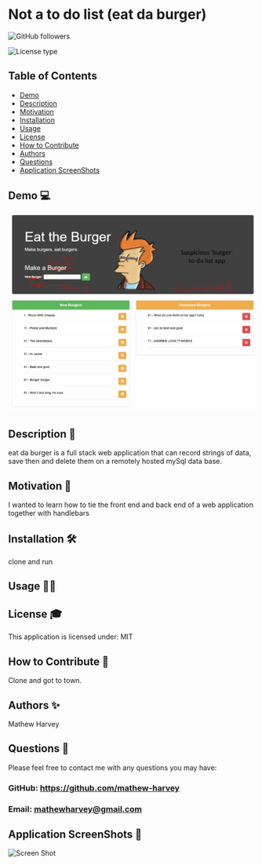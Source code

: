 # Not a to do list (eat da burger)
![GitHub followers](https://img.shields.io/github/followers/mathew-harvey?style=social)

![License type](https://img.shields.io/badge/License-MIT-Blue)

## Table of Contents
- [Demo](##Demo-)
- [Description](##Description-)
- [Motivation](#Motivation-)
- [Installation](#Installation-)
- [Usage](#Usage-)
- [License](#License-)
- [How to Contribute](#How-to-Contribute-)
- [Authors](#Authors-)
- [Questions](#Questions-)
- [Application ScreenShots](#Application-ScreenShots-)
## Demo 💻
![Demo Video](/assets/burger.gif)
## Description 🧐
eat da burger is a full stack web application that can record strings of data, save then and  delete them on a remotely hosted mySql data base.
## Motivation 🚀
I wanted to learn how to tie the front end and back end of a web application together with handlebars
## Installation 🛠️
clone and run
## Usage 🏃‍♀️

## License 🎓
This application is licensed under: MIT
## How to Contribute 🍰
Clone and got to town.
## Authors ✨
Mathew Harvey
## Questions 🤔
Please feel free to contact me with any questions you may have: 


### GitHub: https://github.com/mathew-harvey

### Email: mathewharvey@gmail.com
## Application ScreenShots 📸
![Screen Shot](/assets/)
